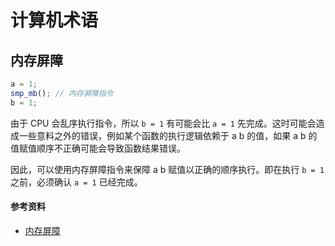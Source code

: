 # 计算机术语
## 内存屏障
```js
a = 1;
smp_mb(); // 内存屏障指令
b = 1;
```
由于 CPU 会乱序执行指令，所以 `b = 1` 有可能会比 `a = 1` 先完成。这时可能会造成一些意料之外的错误，例如某个函数的执行逻辑依赖于 a b 的值，如果 a b 的值赋值顺序不正确可能会导致函数结果错误。

因此，可以使用内存屏障指令来保障 a b 赋值以正确的顺序执行。即在执行 `b = 1` 之前，必须确认 `a = 1` 已经完成。

#### 参考资料
* [内存屏障](https://zhuanlan.zhihu.com/p/55767485)
